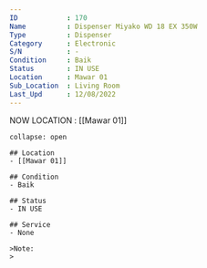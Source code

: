 ```yaml
---
ID            : 170
Name          : Dispenser Miyako WD 18 EX 350W
Type          : Dispenser
Category      : Electronic
S/N           : -
Condition     : Baik
Status        : IN USE
Location      : Mawar 01
Sub_Location  : Living Room
Last_Upd      : 12/08/2022
---
```



NOW LOCATION : [[Mawar 01]]

```ad-History
collapse: open

## Location
- [[Mawar 01]]

## Condition
- Baik

## Status
- IN USE

## Service
- None

>Note:
>


```
